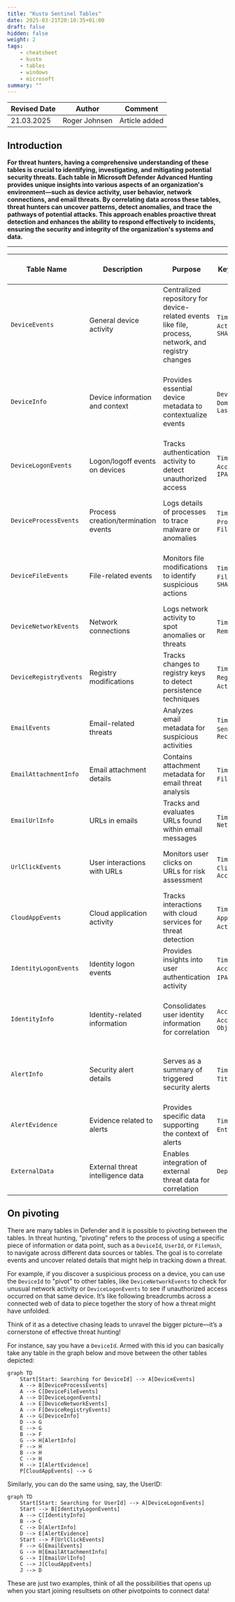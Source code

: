 ```yaml
---
title: "Kusto Sentinel Tables"
date: 2025-03-21T20:10:35+01:00
draft: false
hidden: false
weight: 2
tags:
    - cheatsheet
    - kusto
    - tables
    - windows
    - microsoft
summary: ""
---
```


|Revised Date | Author | Comment |
| ----------- | ------ | ------- |
| 21.03.2025  | Roger Johnsen | Article added |

## Introduction

**For threat hunters, having a comprehensive understanding of these tables is crucial to identifying, investigating, and mitigating potential security threats. Each table in Microsoft Defender Advanced Hunting provides unique insights into various aspects of an organization's environment—such as device activity, user behavior, network connections, and email threats. By correlating data across these tables, threat hunters can uncover patterns, detect anomalies, and trace the pathways of potential attacks. This approach enables proactive threat detection and enhances the ability to respond effectively to incidents, ensuring the security and integrity of the organization's systems and data.**

---

| **Table Name**       | **Description**                      | **Purpose**                                               | **Key Columns (Focus)**                                 | **Threat Hunting Use Cases**                                | **MITRE ATT&CK Techniques**                                 |
|-----------------------|--------------------------------------|----------------------------------------------------------|--------------------------------------------------------|-------------------------------------------------------------|------------------------------------------------------------|
| `DeviceEvents`        | General device activity             | Centralized repository for device-related events like file, process, network, and registry changes | `Timestamp`, `DeviceId`, `ActionType`, `FileName`, `SHA256` | Investigating process executions, file modifications, anomalies | [T1003 (Credential Dumping)](https://attack.mitre.org/techniques/T1003/), [T1082 (System Discovery)](https://attack.mitre.org/techniques/T1082/)       |
| `DeviceInfo`          | Device information and context      | Provides essential device metadata to contextualize events | `DeviceId`, `DeviceName`, `Domain`, `OSPlatform`, `LastSeen` | Identifying vulnerable systems, tracking device behavior     | [T1202 (Indicator Removal on Host)](https://attack.mitre.org/techniques/T1202/), [T1016 (System Network Configuration Discovery)](https://attack.mitre.org/techniques/T1016/) |
| `DeviceLogonEvents`   | Logon/logoff events on devices      | Tracks authentication activity to detect unauthorized access | `Timestamp`, `DeviceId`, `AccountName`, `IPAddress`    | Detecting lateral movement, credential theft                | [T1078 (Valid Accounts)](https://attack.mitre.org/techniques/T1078/), [T1566 (Phishing)](https://attack.mitre.org/techniques/T1566/)                   |
| `DeviceProcessEvents` | Process creation/termination events | Logs details of processes to trace malware or anomalies    | `Timestamp`, `ProcessId`, `ProcessCommandLine`, `FileName` | Identifying malicious processes, suspicious behavior         | [T1059 (Command and Scripting Interpreter)](https://attack.mitre.org/techniques/T1059/), [T1086 (PowerShell)](https://attack.mitre.org/techniques/T1086/) |
| `DeviceFileEvents`    | File-related events                 | Monitors file modifications to identify suspicious actions | `Timestamp`, `DeviceId`, `FileName`, `ActionType`, `SHA256` | Detecting ransomware activity, data exfiltration            | [T1486 (Data Encrypted for Impact)](https://attack.mitre.org/techniques/T1486/), [T1027 (Obfuscated Files or Information)](https://attack.mitre.org/techniques/T1027/) |
| `DeviceNetworkEvents` | Network connections                 | Logs network activity to spot anomalies or threats         | `Timestamp`, `RemoteIP`, `RemotePort`, `LocalIP`       | Command-and-control detection, unusual network traffic      | [T1071 (Application Layer Protocol)](https://attack.mitre.org/techniques/T1071/), [T1105 (Ingress Tool Transfer)](https://attack.mitre.org/techniques/T1105/) |
| `DeviceRegistryEvents`| Registry modifications              | Tracks changes to registry keys to detect persistence techniques | `Timestamp`, `RegistryKey`, `ActionType`, `ValueData`  | Persistence mechanisms, malware configuration changes        | [T1547 (Boot or Logon Autostart Execution)](https://attack.mitre.org/techniques/T1547/), [T1112 (Modify Registry)](https://attack.mitre.org/techniques/T1112/) |
| `EmailEvents`         | Email-related threats               | Analyzes email metadata for suspicious activities           | `Timestamp`, `SenderFromAddress`, `RecipientEmailAddress` | Phishing campaigns, malware delivery                        | [T1566 (Phishing)](https://attack.mitre.org/techniques/T1566/), [T1189 (Drive-by Compromise)](https://attack.mitre.org/techniques/T1189/)              |
| `EmailAttachmentInfo` | Email attachment details            | Contains attachment metadata for email threat analysis      | `Timestamp`, `FileName`, `FileSize`, `SHA256`          | Identifying malicious attachments                            | [T1204 (User Execution)](https://attack.mitre.org/techniques/T1204/), [T1036 (Masquerading)](https://attack.mitre.org/techniques/T1036/)               |
| `EmailUrlInfo`        | URLs in emails                      | Tracks and evaluates URLs found within email messages       | `Timestamp`, `Url`, `NetworkMessageId`                 | Tracking phishing URLs, anomalous behavior                  | [T1566 (Phishing)](https://attack.mitre.org/techniques/T1566/), [T1204 (User Execution)](https://attack.mitre.org/techniques/T1204/)                   |
| `UrlClickEvents`      | User interactions with URLs         | Monitors user clicks on URLs for risk assessment           | `Timestamp`, `Url`, `ClickAction`, `AccountName`       | Tracking malicious URL clicks                              | [T1566 (Phishing)](https://attack.mitre.org/techniques/T1566/), [T1189 (Drive-by Compromise)](https://attack.mitre.org/techniques/T1189/)              |
| `CloudAppEvents`      | Cloud application activity          | Tracks interactions with cloud services for threat detection | `Timestamp`, `Application`, `ActionType`, `IPAddress`  | Investigating cloud access anomalies                        | [T1078 (Valid Accounts)](https://attack.mitre.org/techniques/T1078/), [T1082 (System Discovery)](https://attack.mitre.org/techniques/T1082/)           |
| `IdentityLogonEvents` | Identity logon events               | Provides insights into user authentication activity         | `Timestamp`, `AccountName`, `IPAddress`, `LogonType`   | Compromised accounts, MFA bypass detection                  | [T1078 (Valid Accounts)](https://attack.mitre.org/techniques/T1078/), [T1530 (Data from Cloud Storage Object)](https://attack.mitre.org/techniques/T1530/) |
| `IdentityInfo`        | Identity-related information        | Consolidates user identity information for correlation      | `AccountSid`, `AccountName`, `Domain`, `ObjectId`      | Enriching investigations with user context                  | [T1087 (Account Discovery)](https://attack.mitre.org/techniques/T1087/), [T1580 (Cloud Infrastructure Discovery)](https://attack.mitre.org/techniques/T1580/) |
| `AlertInfo`           | Security alert details              | Serves as a summary of triggered security alerts            | `Timestamp`, `AlertId`, `Title`, `Severity`            | Investigating and prioritizing security incidents           | [T1518 (Software Discovery)](https://attack.mitre.org/techniques/T1518/), [T1135 (Network Share Discovery)](https://attack.mitre.org/techniques/T1135/) |
| `AlertEvidence`       | Evidence related to alerts          | Provides specific data supporting the context of alerts     | `Timestamp`, `AlertId`, `EntityType`, `FileName`       | Understanding the scope and impact of alerts               | Varies depending on alert type                             |
| `ExternalData`        | External threat intelligence data   | Enables integration of external threat data for correlation | `Depends on source`                                    | Enriching hunting with threat intelligence feeds             | Custom, based on external data source                      |

## On pivoting

There are many tables in Defender and it is possible to pivoting between the tables. In threat hunting, "pivoting" refers to the process of using a specific piece of information or data point, such as a `DeviceId`, `UserId`, or `FileHash`, to navigate across different data sources or tables. The goal is to correlate events and uncover related details that might help in tracking down a threat. 

For example, if you discover a suspicious process on a device, you can use the `DeviceId` to "pivot" to other tables, like `DeviceNetworkEvents` to check for unusual network activity or `DeviceLogonEvents` to see if unauthorized access occurred on that same device. It’s like following breadcrumbs across a connected web of data to piece together the story of how a threat might have unfolded. 

Think of it as a detective chasing leads to unravel the bigger picture—it’s a cornerstone of effective threat hunting!

For instance, say you have a `DeviceId`. Armed with this id you can basically take any table in the graph below and move between the other tables depicted:

```mermaid
graph TD
    Start[Start: Searching for DeviceId] --> A[DeviceEvents]
    A --> B[DeviceProcessEvents]
    A --> C[DeviceFileEvents]
    A --> D[DeviceLogonEvents]
    A --> E[DeviceNetworkEvents]
    A --> F[DeviceRegistryEvents]
    A --> G[DeviceInfo]
    D --> G
    E --> G
    B --> F
    G --> H[AlertInfo]
    F --> H
    B --> H
    C --> H
    H --> I[AlertEvidence]
    P[CloudAppEvents] --> G
```

Similarly, you can do the same using, say, the UserID:

```mermaid
graph TD
    Start[Start: Searching for UserId] --> A[DeviceLogonEvents]
    Start --> B[IdentityLogonEvents]
    A --> C[IdentityInfo]
    B --> C
    C --> D[AlertInfo]
    D --> E[AlertEvidence]
    Start --> F[UrlClickEvents]
    F --> G[EmailEvents]
    G --> H[EmailAttachmentInfo]
    G --> I[EmailUrlInfo]
    C --> J[CloudAppEvents]
    J --> D
```

These are just two examples, think of all the possibilities that opens up when you start joining resultsets on other pivotpoints to connect data! 